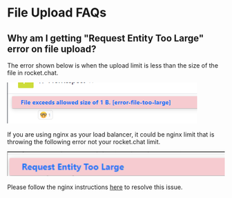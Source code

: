 # File Upload FAQs

## Why am I getting "**Request Entity Too Large"** error on file upload?

The error shown below is when the upload limit is less than the size of the file in rocket.chat.

![](../../../.gitbook/assets/image%20%28178%29.png)

If you are using nginx as your load balancer, it could be nginx limit that is throwing the following error not your rocket.chat limit.

![](../../../.gitbook/assets/image%20%28281%29.png)

Please follow the nginx instructions [here](https://www.cyberciti.biz/faq/linux-unix-bsd-nginx-413-request-entity-too-large/) to resolve this issue. 



